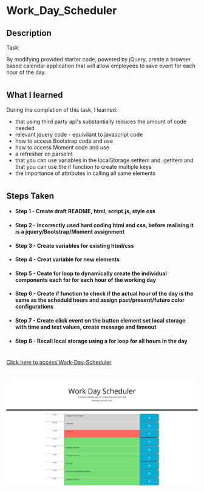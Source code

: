 # Work_Day_Scheduler

## Description

Task: 

By modifying provided starter code, powered by jQuery, create a browser based calendar application that will allow employees to save event for each hour of the day. 

#
## What I learned
During the completion of this task, I learned:
- that using third party api's substantially reduces the amount of code needed
- relevant jquery code - equivilant to javascript code
- how to access Bootstrap code and use
- how to access Moment code and use
- a refresher on parseInt
- that you can use variables in the localStorage.setItem and .getItem   and that you can use the if function to create multiple keys
- the importance of attributes in calling all same elements
#
## Steps Taken

- #### Step 1 - Create draft README, html, script.js, style css

- #### Step 2 - Incorrectly used hard coding html and css, before realising it is a jquery/Bootstrap/Moment assignment

- #### Step 3 - Create variables for existing html/css

- #### Step 4 - Creat variable for new elements

- #### Step 5 - Ceate for loop to dynamically create the individual components each for for each hour of the working day

- #### Step 6 - Create if function to check if the actual hour of the day is the same as the scheduld hours and assign past/present/future color configurations

- #### Step 7 - Create click event on the button element set local storage with time and text values, create message and timeout

- #### Step 8 - Recall local storage using a for loop for all hours in the day
#
[Click here to access Work-Day-Scheduler](https://michelledwoods1.github.io/Work-Day-Scheduler/)
#
![Screenshot of Webiste url](assets/screenshot.png)